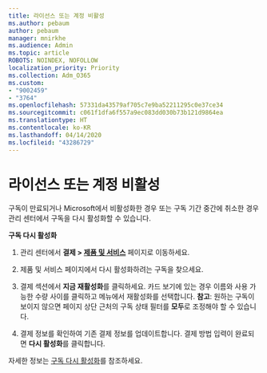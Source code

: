 ```yaml
---
title: 라이선스 또는 계정 비활성
ms.author: pebaum
author: pebaum
manager: mnirkhe
ms.audience: Admin
ms.topic: article
ROBOTS: NOINDEX, NOFOLLOW
localization_priority: Priority
ms.collection: Adm_O365
ms.custom:
- "9002459"
- "3764"
ms.openlocfilehash: 57331da43579af705c7e9ba52211295c0e37ce34
ms.sourcegitcommit: c061f1dfa6f557a9ec083dd030b73b121d9864ea
ms.translationtype: HT
ms.contentlocale: ko-KR
ms.lasthandoff: 04/14/2020
ms.locfileid: "43286729"
---
```

# <a name="license-or-account-disabled"></a>라이선스 또는 계정 비활성

구독이 만료되거나 Microsoft에서 비활성화한 경우 또는 구독 기간 중간에 취소한 경우 관리 센터에서 구독을 다시 활성화할 수 있습니다.

**구독 다시 활성화**

1. 관리 센터에서 **결제 > [제품 및 서비스](https://go.microsoft.com/fwlink/p/?linkid=842054)** 페이지로 이동하세요.

2. 제품 및 서비스 페이지에서 다시 활성화하려는 구독을 찾으세요.

3. 결제 섹션에서 **지금 재활성화**를 클릭하세요.  카드 보기에 있는 경우 이름와 사용 가능한 수량 사이를 클릭하고 메뉴에서 재활성화를 선택합니다. **참고**: 원하는 구독이 보이지 않으면 페이지 상단 근처의 구독 상태 필터를 **모두**로 조정해야 할 수 있습니다.

4. 결제 정보를 확인하여 기존 결제 정보를 업데이트합니다. 결제 방법 입력이 완료되면 **다시 활성화**를 클릭합니다.

자세한 정보는 [구독 다시 활성화](https://docs.microsoft.com/office365/admin/subscriptions-and-billing/reactivate-your-subscription)를 참조하세요. 

